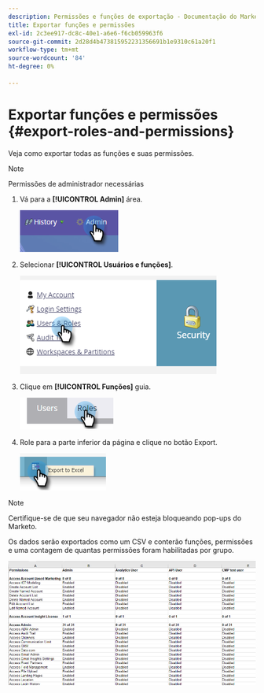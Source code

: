 ```yaml
---
description: Permissões e funções de exportação - Documentação do Marketo - Documentação do produto
title: Exportar funções e permissões
exl-id: 2c3ee917-dc8c-40e1-a6e6-f6cb059963f6
source-git-commit: 2d28d4b473815952231356691b1e9310c61a20f1
workflow-type: tm+mt
source-wordcount: '84'
ht-degree: 0%

---
```


# Exportar funções e permissões {#export-roles-and-permissions}

Veja como exportar todas as funções e suas permissões.

>[!NOTE]
>
>Permissões de administrador necessárias

1. Vá para a **[!UICONTROL Admin]** área.

   ![](assets/export-roles-and-permissions-1.png)

1. Selecionar **[!UICONTROL Usuários e funções]**.

   ![](assets/export-roles-and-permissions-2.png)

1. Clique em **[!UICONTROL Funções]** guia.

   ![](assets/export-roles-and-permissions-3.png)

1. Role para a parte inferior da página e clique no botão Export.

   ![](assets/export-roles-and-permissions-4.png)

>[!NOTE]
>
>Certifique-se de que seu navegador não esteja bloqueando pop-ups do Marketo.

Os dados serão exportados como um CSV e conterão funções, permissões e uma contagem de quantas permissões foram habilitadas por grupo.

![](assets/export-roles-and-permissions-5.png)
